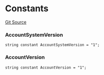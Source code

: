 # Constants
[Git Source](https://github.com/PermissionlessGames/degen-casino/blob/9c6d5d70b9c8f85602727ed0d0bb7e05794c273b/src/AccountSystem.sol)

### AccountSystemVersion

```solidity
string constant AccountSystemVersion = "1";
```

### AccountVersion

```solidity
string constant AccountVersion = "1";
```

